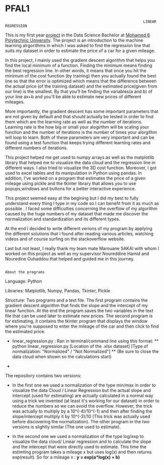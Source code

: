 # PFAL1
                                                                   LINEAR REGRESSION 
                                                                      
This is my first year [project](https://bit.ly/3h452Kv) in the Data Science Bachelor at [Mohamed 6 Polytechnic University](https://www.um6p.ma/en). The project is an introduction to the machine learning alrgorithms in which
I was asked to find the regression line that suits my dataset in order to estimate the price of a car for a given mileage.

In this project, I mainly used the gradient descent algorithm that helps you find the local minimum of a function. Finding the minimum means finding the best regression line.
In other words, it means that once you hit the minimum of the cost function (by training) then you actually found the best line so that the error is optimized which means 
that the difference between the actual price (of the training dataset) and the estimated price(given from our line) is the smallest. 
By that you'll be finding the variables(a and b) of your line ax+b and you'll be able to estimate new prices of different mileages.

More importantly, the gradient descent has some important parameters that are not given by default and that should actually be tested in order to find them
which are the learning rate as well as the number of iterations. Learning rate is the how big or small your alogirthm will be scaling your function and the number of iterations is 
the number of times your alorgithm will loop to learn. Both of these parameters are very important and can be found using a test function that keeps trying 
different learning rates and different numbers of iterations.

This project helped me get used to numpy arrays as well as the matplotlib library that helped me to visualize the data cloud and the regression line in different ways. I also tried 
to visualize the 3D cost function. Moreover, I got used to excel tables and its manipulation in Python using pandas.
In addition, I've worked on a program that estimates the price of a given mileage using pickle and the tkinter library that allows you to use popups,windows and buttons 
for a better interactive experience.

This project seemed easy at the begining but I did my best to fully understand every thing I type in my code so I can benefit from it as much as possible . I faced some
difficulties concerning the overflow of my algorithm caused by the huge numbers of my dataset that made me discover the normalization and standardization and its different types.

At the end I decided to write different verions of my program by applying the different solutions that I found after reading various articles, watching videos and of course
surfing on the stackoverflow website.

Last but not least, I really thank my team mate Marouane SAKAI with whom I worked on this project as well as my supervisor Noureddine Hamid and Nouredine Ouhaddou that helped and guided me in this journey.

                                                                      About the programs

Language: Python

Libraries: Matplotlib, Numpy, Pandas, Tkinter, Pickle

Structure: Two programs and a text file. The first program contains the gradient descent algorithm that finds the slope and the intercept of my linear function. At the end the 
program saves the two variables in the text file that can be used later to estimate new prices. The second program is for estimating, it contains the tkinter program that displays the window where you're supposed to enter the mileage of the car and then click to find the estimated price.

- linear_regression.py :
Ran in terminal/command line using this format:  ** python linear_regression.py [Location of the .xlsx dataset] [Type of normalization: "Normalized" / "Not Normalized"] **
(Be sure to close the data cloud when shown so the calculations start)

-


The repository contains two versions:

- In the first one we used a normalization of the type min/max in order to visualize the data Cloud / Linear Regression but the actual slope and intercept (used for estimating) are actually calculated in a normal way using a trick we invented (at least it's working for our dataset) in order to reduce the numbers so we can avoid the overflow. However, the trick was actually to multiply by a 10^(-4)/10^(-1) and then after finding the slope/intercept multiply it by 10^(-3)/10 (This trick was actually used before discovering the normalization). The other program in the two versions is slightly similar (The one used to estimate).

- In the second one we used a normalization of the type log/exp to visualize the data cloud/ Linear regression  and to calculate the slope and the intercept that were directly used to estimate. This time the estimting program takes a mileage x but uses log(x) and then returns exp(result). So for a mileage x : **y = exp(a*log(x) + b)**
